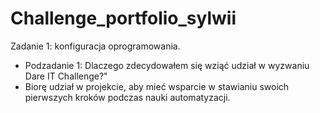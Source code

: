 # Challenge_portfolio_sylwii
 
Zadanie 1: konfiguracja oprogramowania.
- Podzadanie 1: Dlaczego zdecydowałem się wziąć udział w wyzwaniu Dare IT Challenge?"
 - Biorę udział w projekcie, aby mieć wsparcie w stawianiu swoich pierwszych kroków podczas nauki automatyzacji. 
